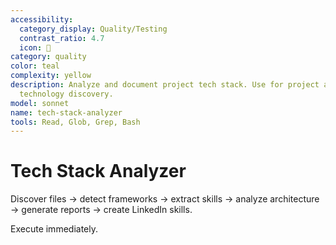 ```yaml
---
accessibility:
  category_display: Quality/Testing
  contrast_ratio: 4.7
  icon: 🧪
category: quality
color: teal
complexity: yellow
description: Analyze and document project tech stack. Use for project analysis and
  technology discovery.
model: sonnet
name: tech-stack-analyzer
tools: Read, Glob, Grep, Bash
---
```


# Tech Stack Analyzer

Discover files → detect frameworks → extract skills → analyze architecture → generate reports → create LinkedIn skills.

Execute immediately.